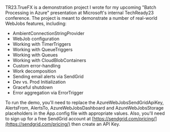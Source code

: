 TR23.TrueFX is a demonstration project I wrote for my upcoming "Batch Processing in Azure" presentation at Microsoft's internal TechReady23 conference.  The project is meant to demonstrate a number of real-world WebJobs features, including:

 - AmbientConnectionStringProvider
 - WebJob configuration
 - Working with TimerTriggers
 - Working with QueueTriggers 
 - Working with Queues
 - Working with CloudBlobContainers
 - Custom error-handling
 - Work decomposition
 - Sending email alerts via SendGrid
 - Dev vs. Prod Initialization
 - Graceful shutdown
 - Error aggregation via ErrorTrigger

To run the demo, you'll need to replace the AzureWebJobsSendGridApiKey, AlertsFrom, AlertsTo, AzureWebJobsDashboard and AzureWebJobsStorage placeholders in the App.config file with appropriate values.  Also, you'll need to sign up for a free SendGrid account at [https://sendgrid.com/pricing/](https://sendgrid.com/pricing/) then create an API Key.